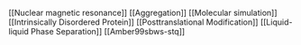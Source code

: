 [[Nuclear magnetic resonance]]
[[Aggregation]]
[[Molecular simulation]]
[[Intrinsically Disordered Protein]]
[[Posttranslational Modification]]
[[Liquid-liquid Phase Separation]]
[[Amber99sbws-stq]]
